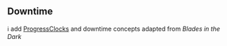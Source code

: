 ## Downtime

ℹ️ add [ProgressClocks](../mechanics/ProgressClocks.md) and downtime concepts adapted from _Blades in the Dark_

